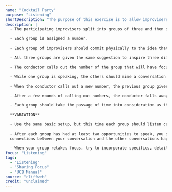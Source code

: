 ```yaml
---
name: "Cocktail Party"
purpose: "Listening"
shortDescription: "The purpose of this exercise is to allow improvisers to practice taking and giving focus in group scenes. This variation of the exercise gives new improvisers another opportunity to practice listening. If you are really listening to the other conversations, you should be able to find ways for themes and ideas to overlap naturally. This is a skill you will use often when performing Long Form"
description: |
  - The participating improvisers split into groups of three and then spread out. Another improviser acts as a "conductor."
  
  - Each group is assigned a number.
  
  - Each group of improvisers should commit physically to the idea that they are different parts of the same cocktail party.
  
  - All three groups are given the same suggestion to inspire three different conversations. For example, if the suggestion was "gun," one group may talk about gun control, another group may talk about Guns N' Roses, and the third group may talk about video games.
  
  - The conductor calls out the number of the group that will have focus.
  
  - While one group is speaking, the others should mime a conversation while listening to what is being said.
  
  - When the conductor calls out a new number, the previous group gives focus by stopping their conversation. The new group takes focus by starting or resuming their conversation.
  
  - After a few rounds of calling out numbers, the conductor falls away and .the three groups begin giving and taking focus on their own. The improvisers should look for natural pauses in conversation and take focus by loudly and clearly restarting their conversation.
  
  - Each group should take the passage of time into consideration as they return to their conversation. You are not "pausing'' your conversation and picking it up exactly where you left off; it should be assumed that your characters have been talking while you have been miming and the other group has had the focus in the scene.
  
  **VARIATION**
  
  - Use the same basic setup, but this time each group should listen carefully to the group currently speaking.
  
  - After each group has had at least two opportunities to speak, you should look for ways to make
  connections between your conversation and the other conversations happening.
  
  - When your group retakes focus, try to incorporate specifics, details, ideas, and themes that you heard mentioned by the other groups
focus: "Listening"
tags:
  - "Listening"
  - "Sharing Focus"
  - "UCB Manual"
source: "cliffweb"
credit: "unclaimed"
---
```

